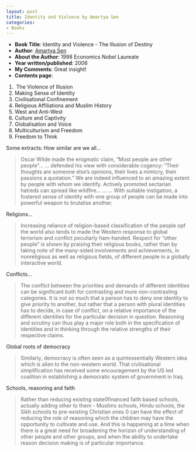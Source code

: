 ```yaml
---
layout: post
title: Identity and Violence by Amartya Sen
categories:
- Books
---
```



- **Book Title**: Identity and Violence - The Illusion of Destiny
- **Author**: [Amartya Sen](http://en.wikipedia.org/wiki/Amartya_Sen)
- **About the Author**: 1998 Economics Nobel Laureate
- **Year written/published**: 2006
- **My Comments**: Great insight!
- **Contents page**:

1.  The Violence of Illusion
2. Making Sense of Identity
3. Civilisational Confinement
4. Religious Affiliations and Muslim History
5. West and Anti-West
6. Culture and Captivity
7. Globalisation and Voice
8. Multiculturism and Freedom
9. Freedom to Think

Some extracts: How similar are we all...

> Oscar Wilde made the enigmatic claim, “Most people are other people”… … defended his view with considerable cogency: “Their thoughts are someone else’s opinions, their lives a mimicry, their passions a quotation.” We are indeed influenced to an amazing extent by people with whom we identify. Actively promoted sectarian hatreds can spread like wildfire… … … With suitable instigation, a fostered sense of identity with one group of people can be made into powerful weapon to brutalise another.

Religions…

> Increasing reliance of religion-based classification of the people opf the world also tends to made the Western response to global terrorism and conflict peculiarly ham-handed. Respect for “other people” is shown by praising their religious books, rather than by taking note of the many-sided involvements and achievements, in nonreligious as well as religious fields, of different people in a globally interactive world.

Conflicts…

> The conflict between the priorities and demands of different identities can be significant both for contrasting and more non-contrasting categories. It is not so much that a person has to deny one identity to give priority to another, but rather that a person with plural identities has to decide, in case of conflict, on a relative importance of the different identities for the particular decision in question. Reasoning and scrutiny can thus play a major role both in the specification of identities and in thinking through the relative strengths of their respective claims.

Global roots of democracy

> Similarly, democracy is often seen as a quintessentially Western idea which is alien to the non-western world. That civilisational simplification has received some encouragement by the US led coalition in establishing a democratic system of government in Iraq.

Schools, reasoning and faith

> Rather than reducing existing state0financed faith based schools, actually adding other to them - Muslims schools, Hindu schools, the Sikh schools to pre-existing Christian ones 0 can have the effect of reducing the role of reasoning which the children may have the opportunity to cultivate and use. And this is happening at a time when there is a great need for broadening the horizon of understanding of other people and other groups, and when the ability to undertake reason decision making is of particular importance.

